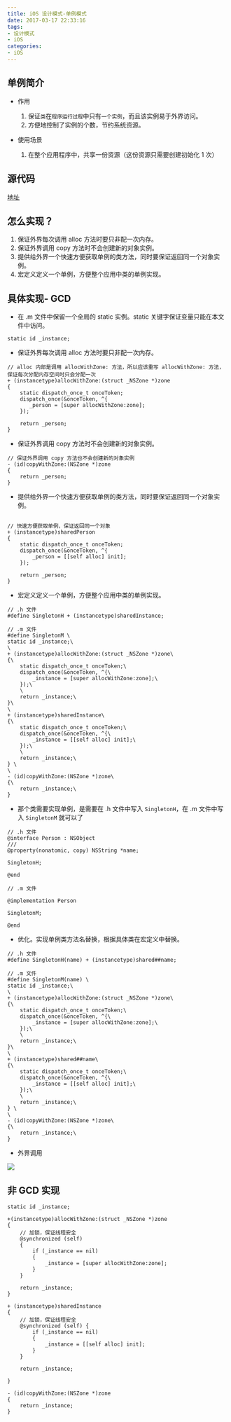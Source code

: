 ```yaml
---
title: iOS 设计模式-单例模式
date: 2017-03-17 22:33:16
tags:
- 设计模式
- iOS
categories:
- iOS
---
```


## 单例简介
- 作用
	1. 保证`类`在`程序运行过程`中只有`一个实例`，而且该实例易于外界访问。
	2. 方便地控制了实例的个数，节约系统资源。

- 使用场景
	1. 在整个应用程序中，共享一份资源（这份资源只需要创建初始化 1 次）

## 源代码
[地址](https://github.com/ljchen1129/Objective-C-Practice-Code/tree/master/iOS%20%E8%AE%BE%E8%AE%A1%E6%A8%A1%E5%BC%8F-%E5%8D%95%E4%BE%8B%E6%A8%A1%E5%BC%8F)


## 怎么实现？
1. 保证外界每次调用 alloc 方法时要只非配一次内存。
2. 保证外界调用 copy 方法时不会创建新的对象实例。
3. 提供给外界一个快速方便获取单例的类方法，同时要保证返回同一个对象实例。
4. 宏定义定义一个单例，方便整个应用中类的单例实现。
<!-- more -->

## 具体实现- GCD
- 在 .m 文件中保留一个全局的 static 实例。static 关键字保证变量只能在本文件中访问。

```
static id _instance;

```

- 保证外界每次调用 alloc 方法时要只非配一次内存。

```
// alloc 内部是调用 allocWithZone: 方法，所以应该重写 allocWithZone: 方法，保证每次分配内存空间时只会分配一次
+ (instancetype)allocWithZone:(struct _NSZone *)zone
{
    static dispatch_once_t onceToken;
    dispatch_once(&onceToken, ^{
       _person = [super allocWithZone:zone];
    });
    
    return _person;
}

```
	
	
- 保证外界调用 copy 方法时不会创建新的对象实例。

```
// 保证外界调用 copy 方法也不会创建新的对象实例
- (id)copyWithZone:(NSZone *)zone
{
    return _person;
}

```


- 提供给外界一个快速方便获取单例的类方法，同时要保证返回同一个对象实例。

```

// 快速方便获取单例，保证返回同一个对象
+ (instancetype)sharedPerson
{
    static dispatch_once_t onceToken;
    dispatch_once(&onceToken, ^{
        _person = [[self alloc] init];
    });
    
    return _person;
}

```

- 宏定义定义一个单例，方便整个应用中类的单例实现。

```
// .h 文件
#define SingletonH + (instancetype)sharedInstance;

// .m 文件
#define SingletonM \
static id _instance;\
\
+ (instancetype)allocWithZone:(struct _NSZone *)zone\
{\
    static dispatch_once_t onceToken;\
    dispatch_once(&onceToken, ^{\
        _instance = [super allocWithZone:zone];\
    });\
    \
    return _instance;\
}\
\
+ (instancetype)sharedInstance\
{\
    static dispatch_once_t onceToken;\
    dispatch_once(&onceToken, ^{\
        _instance = [[self alloc] init];\
    });\
    \
    return _instance;\
} \
\
- (id)copyWithZone:(NSZone *)zone\
{\
    return _instance;\
}

```

- 那个类需要实现单例，是需要在 .h 文件中写入 `SingletonH`，在 .m 文件中写入 `SingletonM` 就可以了

```
// .h 文件
@interface Person : NSObject
///
@property(nonatomic, copy) NSString *name;

SingletonH;

@end

// .m 文件

@implementation Person

SingletonM;

@end

```

- 优化。实现单例类方法名替换，根据具体类在宏定义中替换。

```
// .h 文件
#define SingletonH(name) + (instancetype)shared##name;

// .m 文件
#define SingletonM(name) \
static id _instance;\
\
+ (instancetype)allocWithZone:(struct _NSZone *)zone\
{\
    static dispatch_once_t onceToken;\
    dispatch_once(&onceToken, ^{\
        _instance = [super allocWithZone:zone];\
    });\
    \
    return _instance;\
}\
\
+ (instancetype)shared##name\
{\
    static dispatch_once_t onceToken;\
    dispatch_once(&onceToken, ^{\
        _instance = [[self alloc] init];\
    });\
    \
    return _instance;\
} \
\
- (id)copyWithZone:(NSZone *)zone\
{\
    return _instance;\
}

```

- 外界调用

![](http://o6heygfyq.bkt.clouddn.com/Snip20170502_1.png?imageView/0/h/400)

## 非 GCD 实现

```
static id _instance;

+(instancetype)allocWithZone:(struct _NSZone *)zone
{
    // 加锁，保证线程安全
    @synchronized (self)
    {
        if (_instance == nil)
        {
            _instance = [super allocWithZone:zone];
        }
    }
    
    return _instance;
}

+ (instancetype)sharedInstance
{
    // 加锁，保证线程安全
    @synchronized (self) {
        if (_instance == nil)
        {
            _instance = [[self alloc] init];
        }
    }
    
    return _instance;

}

- (id)copyWithZone:(NSZone *)zone
{
    return _instance;
}

```